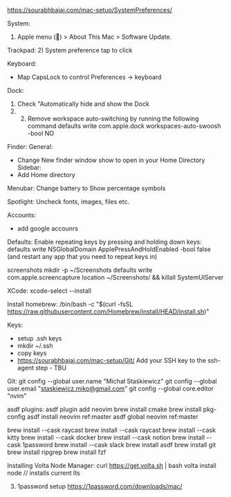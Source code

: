 https://sourabhbajaj.com/mac-setup/SystemPreferences/




System:
1) Apple menu () > About This Mac > Software Update.

Trackpad:
2) System preference tap to click

Keyboard:
- Map CapsLock to control Preferences -> keyboard

Dock:
1) Check "Automatically hide and show the Dock
2) 2) Remove workspace auto-switching by running the following command
defaults write com.apple.dock workspaces-auto-swoosh -bool NO

Finder:
General:
- Change New finder window show to open in your Home Directory
Sidebar:
- Add Home directory

Menubar:
Change battery to Show percentage symbols

Spotlight:
Uncheck fonts, images, files etc.

Accounts:
- add google accounrs

Defaults:
Enable repeating keys by pressing and holding down keys: defaults write NSGlobalDomain ApplePressAndHoldEnabled -bool false (and restart any app that you need to repeat keys in)

screenshots
mkdir -p ~/Screenshots
defaults write com.apple.screencapture location ~/Screenshots/ && killall SystemUIServer



XCode:
xcode-select --install


Install homebrew:
/bin/bash -c "$(curl -fsSL https://raw.githubusercontent.com/Homebrew/install/HEAD/install.sh)"

Keys:
- setup .ssh keys
- mkdir ~/.ssh
- copy keys
- https://sourabhbajaj.com/mac-setup/Git/ Add your SSH key to the ssh-agent step - TBU


Git:
git config --global user.name "Michał Staśkiewicz"
git config --global user.email "staskiewicz.miko@gmail.com"
git config --global core.editor "nvim"

asdf plugins:
asdf plugin add neovim
brew install cmake
brew install pkg-config
asdf install neovim ref:master
asdf global neovim ref:master



brew install --cask raycast
brew install --cask raycast
brew install --cask kitty
brew install --cask docker
brew install --cask notion
brew install --cask 1password
brew install --cask slack
brew install asdf
brew install git
brew install ripgrep
brew install fzf

Installing Volta Node Manager:
curl https://get.volta.sh | bash
volta install node // installs current lts

3) 1password setup
https://1password.com/downloads/mac/






